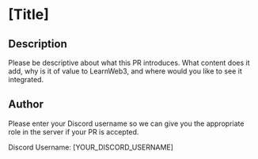 # [Title]

## Description

Please be descriptive about what this PR introduces. What content does it add, why is it of value to LearnWeb3, and where would you like to see it integrated.

## Author

Please enter your Discord username so we can give you the appropriate role in the server if your PR is accepted.

Discord Username: [YOUR_DISCORD_USERNAME]

